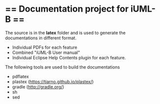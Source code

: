 == Documentation project for iUML-B ==
====================================

The source is in the **latex** folder and is used to generate the documentations in different format.
- Individual PDFs for each feature
- Combined "iUML-B User manual"
- Individual Eclipse Help Contents plugin for each feature.

The following tools are used to build the documentations
- pdflatex
- plastex (https://tiarno.github.io/plastex/)
- gradle (http://gradle.org/)
- sh
- sed
